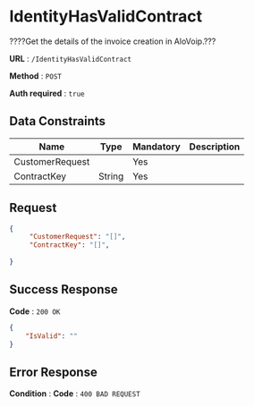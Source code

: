 # IdentityHasValidContract

????Get the details of the invoice creation in AloVoip.???


**URL** : `/IdentityHasValidContract`

**Method** : `POST`

**Auth required** : `true`

## Data Constraints

|Name|Type|Mandatory|Description|
|-|-|-|-| 
|CustomerRequest | |Yes|  |
|ContractKey |String |Yes | |

## Request 


```json
{
     "CustomerRequest": "[]",
     "ContractKey": "[]",
     
}
```

## Success Response

**Code** : `200 OK`

```json
{
    "IsValid": ""
}

```

## Error Response

**Condition** : 
**Code** : `400 BAD REQUEST`

` ` 


